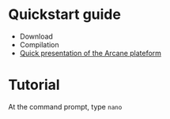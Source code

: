 # Quickstart guide
- Download
- Compilation
- [Quick presentation of the Arcane plateform](https://Nathan101203.github.io/presentationLink)

# Tutorial
At the command prompt, type `nano`

